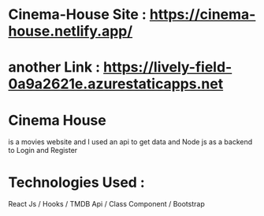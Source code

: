 # Cinema-House  Site : https://cinema-house.netlify.app/ 

# another Link : https://lively-field-0a9a2621e.azurestaticapps.net

# Cinema House
  is a movies website and I used an api to get data and Node js as a backend to Login and Register

# Technologies Used : 
   React Js / Hooks / TMDB Api / Class Component / Bootstrap
